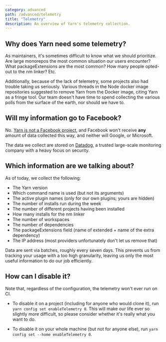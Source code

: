 ```yaml
---
category: advanced
path: /advanced/telemetry
title: "Telemetry"
description: An overview of Yarn's telemetry collection.
---
```


## Why does Yarn need some telemetry?

As maintainers, it's sometimes difficult to know what we should prioritize. Are large monorepos the most common situation our users encounter? What packageExtensions are the most common? How many people opted-out to the nm linker? Etc.

Additionally, because of the lack of telemetry, some projects also had trouble taking us seriously. Various threads in the Node docker image repositories suggested to remove Yarn from the Docker image, citing Yarn as a fringe tool. Our team doesn't have time to spend collecting the various polls from the surface of the earth, nor should we have to.

## Will my information go to Facebook?

No. [Yarn is not a Facebook project](/advanced/qa#is-yarn-operated-by-facebook), and Facebook won't receive **any** amount of data collected this way, and neither will Google, or Microsoft.

The data we collect are stored on [Datadog](https://www.datadoghq.com/), a trusted large-scale monitoring company with a heavy focus on security.

## Which information are we talking about?

As of today, we collect the following:

- The Yarn version
- Which command name is used (but not its arguments)
- The active plugin names (only for our own plugins; yours are hidden)
- The number of installs run during the week
- The number of different projects having been installed
- How many installs for the nm linker
- The number of workspaces
- The number of dependencies
- The packageExtensions field (name of extended + name of the extra dependency)
- The IP address (most providers unfortunately don't let us remove that)

Data are sent via batches, roughly every seven days. This prevents us from tracking your usage with a too high granularity, leaving us only the most useful information to do our job efficiently.

## How can I disable it?

Note that, regardless of the configuration, the telemetry won't ever run on CI.

- To disable it on a project (including for anyone who would clone it), run `yarn config set enableTelemetry 0`. This will make our life ever so slightly more difficult, so please consider whether it's really what you want to do.

- To disable it on your whole machine (but not for anyone else), run `yarn config set --home enableTelemetry 0`.

